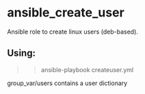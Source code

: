 # ansible_create_user
Ansible role to create linux users (deb-based).
## Using:
>> ansible-playbook createuser.yml

group_var/users contains a user dictionary

